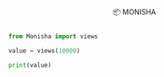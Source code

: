 <p align="center">
 📦 <a href="https://pypi.org/project/monisha" style="text-decoration:none;">MONISHA</a>
</p>


```python

from Monisha import views

value = views(10000)

print(value)

```
